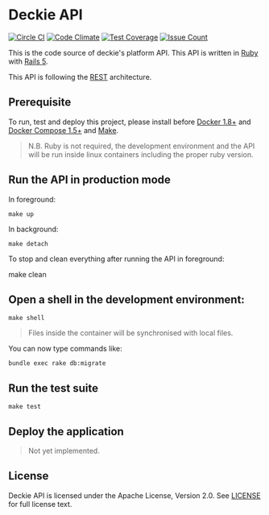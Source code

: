 # Deckie API
[![Circle CI](https://circleci.com/gh/foliea/deckie-api.svg?style=svg)](https://circleci.com/gh/foliea/deckie-api)
[![Code Climate](https://codeclimate.com/repos/56952273300abe0069003150/badges/eaf4748164208d70e374/gpa.svg)](https://codeclimate.com/repos/56952273300abe0069003150/feed)
[![Test Coverage](https://codeclimate.com/repos/56952273300abe0069003150/badges/eaf4748164208d70e374/coverage.svg)](https://codeclimate.com/repos/56952273300abe0069003150/coverage)
[![Issue Count](https://codeclimate.com/repos/56952273300abe0069003150/badges/eaf4748164208d70e374/issue_count.svg)](https://codeclimate.com/repos/56952273300abe0069003150/feed)

This is the code source of deckie's platform API. This API is written in
[Ruby](https://www.ruby-lang.org) with [Rails 5](http://rubyonrails.org/).

This API is following the [REST](https://en.wikipedia.org/wiki/Representational_state_transfer) architecture.

## Prerequisite

To run, test and deploy this project, please install before
[Docker 1.8+](https://www.docker.com/) and
[Docker Compose 1.5+](https://docs.docker.com/compose/) and
[Make](https://www.gnu.org/software/make/).

> N.B. Ruby is not required, the development environment and the API will be
run inside linux containers including the proper ruby version.

## Run the API in production mode

In foreground:

    make up

In background:

    make detach

To stop and clean everything after running the API in foreground:

  make clean

## Open a shell in the development environment:

    make shell

> Files inside the container will be synchronised with local files.

You can now type commands like:

    bundle exec rake db:migrate

## Run the test suite

    make test

## Deploy the application

> Not yet implemented.

## License

Deckie API is licensed under the Apache License, Version 2.0. See
[LICENSE](LICENSE) for full license text.
